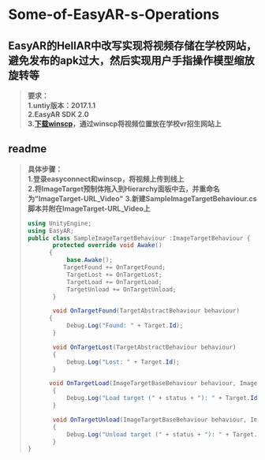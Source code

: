 # Some-of-EasyAR-s-Operations
## EasyAR的HellAR中改写实现将视频存储在学校网站，避免发布的apk过大，然后实现用户手指操作模型缩放旋转等  
>**要求：**  
>**1.untiy版本：2017.1.1**  
>**2.EasyAR SDK 2.0**  
>**3.[下载winscp](https://winscp.net/eng/docs/lang:chs)，通过winscp将视频位置放在学校vr招生网站上**

## readme  
>**具体步骤：**  
>**1.登录easyconnect和winscp，将视频上传到线上**  
>**2.将ImageTarget预制体拖入到Hierarchy面板中去，并重命名为"ImageTarget-URL_Video"**
>**3.新建SampleImageTargetBehaviour.cs脚本并附在ImageTarget-URL_Video上**  
>```SampleImageTargetBehaviour.cs
>using UnityEngine;
>using EasyAR;
>public class SampleImageTargetBehaviour :ImageTargetBehaviour {
>        protected override void Awake()
>       {
>            base.Awake();
>           TargetFound += OnTargetFound;
>            TargetLost += OnTargetLost;
>            TargetLoad += OnTargetLoad;
>            TargetUnload += OnTargetUnload;
>        }
>
>        void OnTargetFound(TargetAbstractBehaviour behaviour)
>       {
>            Debug.Log("Found: " + Target.Id);
>        }
> 
>        void OnTargetLost(TargetAbstractBehaviour behaviour)
>        {
>            Debug.Log("Lost: " + Target.Id);
>        }
> 
>       void OnTargetLoad(ImageTargetBaseBehaviour behaviour, ImageTrackerBaseBehaviour tracker, bool status)
>        {
>            Debug.Log("Load target (" + status + "): " + Target.Id + " (" + Target.Name + ") " + " -> " + tracker);
>        }
> 
>        void OnTargetUnload(ImageTargetBaseBehaviour behaviour, ImageTrackerBaseBehaviour tracker, bool status)
>        {
>            Debug.Log("Unload target (" + status + "): " + Target.Id + " (" + Target.Name + ") " + " -> " + tracker);
>        }
>}
```

